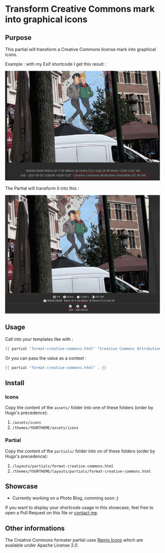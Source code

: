 # Transform Creative Commons mark into graphical icons

## Purpose

This partial will transform a Creative Commons license mark into graphical icons.

Example : with my Exif shortcode I get this result :

![cc](example1.png)

The Partial will transform it into this :

![cc](example2.png)

## Usage

Call into your templates like with :

```go
{{ partial "format-creative-commons.html" "Creative Commons Attribution-ShareAlike-NonCommercial (CC BY-SA-NC)" }}
```

Or you can pass the value as a context :

```go
{{ partial "format-creative-commons.html" . }}
```

## Install

### Icons

Copy the content of the `assets/` folder into one of these folders (order by Hugo's precedence):

1. `/assets/icons`
2. `/themes/YOURTHEME/assets/icons`

### Partial

Copy the content of the `partials/` folder into on of these folders (order by Hugo's precedence):

1. `/layouts/partials/format-creative-commons.html`
2. `/themes/YOURTHEME/layouts/partials/format-creative-commons.html`

## Showcase

- Currently working on a Photo Blog, comming soon ;)

If you want to display your shortcode usage in this showcase, feel free to open a Pull Request on this file or [contact me](https://blog.zedas.fr/contact/).

## Other informations

The Creative Commons formater partial uses [Remix Icons](https://github.com/Remix-Design/remixicon) which are available under Apache License 2.0.
